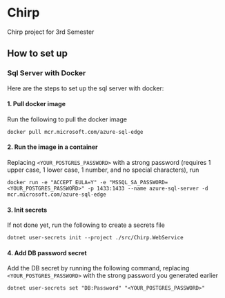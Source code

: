 # Chirp
Chirp project for 3rd Semester

## How to set up
### Sql Server with Docker
Here are the steps to set up the sql server with docker:

#### 1. Pull docker image

Run the following to pull the docker image

`docker pull mcr.microsoft.com/azure-sql-edge`


#### 2. Run the image in a container
Replacing `<YOUR_POSTGRES_PASSWORD>` with a strong password (requires 1 upper case, 1 lower case, 1 number, and no special characters), run

```
docker run -e "ACCEPT_EULA=Y" -e "MSSQL_SA_PASSWORD=<YOUR_POSTGRES_PASSWORD>" -p 1433:1433 --name azure-sql-server -d mcr.microsoft.com/azure-sql-edge
```

#### 3. Init secrets
If not done yet, run the following to create a secrets file

```
dotnet user-secrets init --project ./src/Chirp.WebService
```

#### 4. Add DB password secret
Add the DB secret by running the following command, replacing `<YOUR_POSTGRES_PASSWORD>` with the strong password you generated earlier

```
dotnet user-secrets set "DB:Password" "<YOUR_POSTGRES_PASSWORD>"
```